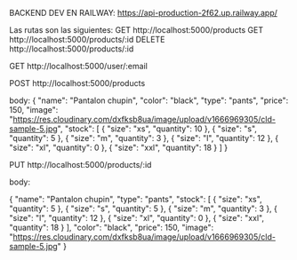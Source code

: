 BACKEND DEV EN RAILWAY: https://api-production-2f62.up.railway.app/

Las rutas son las siguientes:
GET http://localhost:5000/products
GET http://localhost:5000/products/:id
DELETE http://localhost:5000/products/:id

GET http://localhost:5000/user/:email

POST http://localhost:5000/products

body:
{
        "name": "Pantalon chupin",
        "color": "black",
        "type": "pants",
        "price": 150,
        "image": "https://res.cloudinary.com/dxfksb8ua/image/upload/v1666969305/cld-sample-5.jpg",
        "stock": [
        {
            "size": "xs",
            "quantity": 10
        },
        {
            "size": "s",
            "quantity": 5
        },
        {
            "size": "m",
            "quantity": 3
        },
        {
            "size": "l",
            "quantity": 12
        },
        {
            "size": "xl",
            "quantity": 0
        },
        {
            "size": "xxl",
            "quantity": 18
        }
    ]
}


PUT http://localhost:5000/products/:id



body:

{
    "name": "Pantalon chupin",
    "type": "pants",
    "stock": [
        {
            "size": "xs",
            "quantity": 5
        },
        {
            "size": "s",
            "quantity": 5
        },
        {
            "size": "m",
            "quantity": 3
        },
        {
            "size": "l",
            "quantity": 12
        },
        {
            "size": "xl",
            "quantity": 0
        },
        {
            "size": "xxl",
            "quantity": 18
        }
    ],
    "color": "black",
    "price": 150,
    "image": "https://res.cloudinary.com/dxfksb8ua/image/upload/v1666969305/cld-sample-5.jpg"
    }
